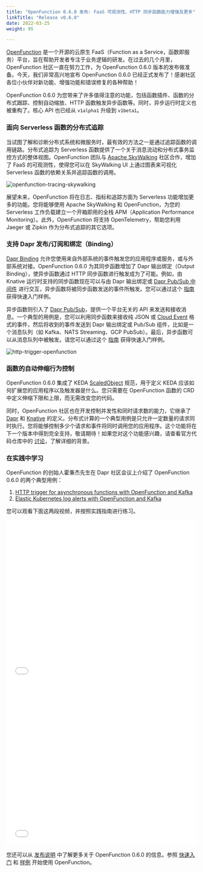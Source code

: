 ```yaml
---
title: "OpenFunction 0.6.0 发布: FaaS 可观测性、HTTP 同步函数能力增强及更多"
linkTitle: "Release v0.6.0"
date: 2022-03-25
weight: 95

---
```


[OpenFunction](https://github.com/OpenFunction/OpenFunction) 是一个开源的云原生 FaaS（Function as a Service，函数即服务）平台，旨在帮助开发者专注于业务逻辑的研发。在过去的几个月里，OpenFunction 社区一直在努力工作，为 OpenFunction 0.6.0 版本的发布做准备。今天，我们非常高兴地宣布 OpenFunction 0.6.0 已经正式发布了！感谢社区各位小伙伴对新功能、增强功能和错误修复的各种帮助！

OpenFunction 0.6.0 为您带来了许多值得注意的功能，包括函数插件、函数的分布式跟踪、控制自动缩放、HTTP 函数触发异步函数等。同时，异步运行时定义也被重构了。核心 API 也已经从 `v1alpha1` 升级到 `v1beta1`。

### 面向 Serverless 函数的分布式追踪

当试图了解和诊断分布式系统和微服务时，最有效的方法之一是通过追踪函数的调用链路。分布式追踪为 Serverless 函数提供了一个关于消息流动和分布式事务监控方式的整体视图。OpenFunction 团队与 [Apache SkyWalking](https://skywalking.apache.org/) 社区合作，增加了 FaaS 的可观测性，使得您可以在 SkyWalking UI 上通过图表来可视化 Serverless 函数的依赖关系并追踪函数的调用。

![openfunction-tracing-skywalking](/images/docs/en/blogs/openfunction-tracing-skywalking.jpg)

展望未来，OpenFunction 将在日志、指标和追踪方面为 Serverless 功能增加更多的功能。您将能够使用 Apache SkyWalking 和 OpenFunction，为您的 Serverless 工作负载建立一个开箱即用的全栈 APM（Application Performance Monitoring）。此外，OpenFunction 将支持 OpenTelemetry，帮助您利用 Jaeger 或 Zipkin 作为分布式追踪的其它选项。

### 支持 Dapr 发布/订阅和绑定（Binding）

[Dapr Binding](https://docs.dapr.io/reference/components-reference/supported-bindings/) 允许您使用来自外部系统的事件触发您的应用程序或服务，或与外部系统对接。OpenFunction 0.6.0 为其同步函数增加了 Dapr 输出绑定（Output Binding），使异步函数通过 HTTP 同步函数进行触发成为了可能。例如，由 Knative 运行时支持的同步函数现在可以与由 Dapr 输出绑定或 [Dapr Pub/Sub 中间件](https://docs.dapr.io/reference/components-reference/supported-pubsub/) 进行交互，异步函数将被同步函数发送的事件所触发。您可以通过这个 [指南](https://github.com/OpenFunction/samples/tree/main/functions/knative/with-output-binding) 获得快速入门样例。

异步函数则引入了 [Dapr Pub/Sub](https://docs.dapr.io/developing-applications/building-blocks/pubsub/pubsub-overview/)，提供一个平台无关的 API 来发送和接收消息。一个典型的用例是，您可以利用同步函数来接收纯 JSON 或 [Cloud Event](https://cloudevents.io/) 格式的事件，然后将收到的事件发送到 Dapr 输出绑定或 Pub/Sub 组件，比如是一个消息队列（如 Kafka、NATS Streaming、GCP PubSub）。最后，异步函数可以从消息队列中被触发。请您可以通过这个 [指南](https://github.com/OpenFunction/samples/tree/main/functions/async/pubsub)  获得快速入门样例。

![http-trigger-openfunction](/images/docs/en/blogs/http-trigger-openfunction.jpg)

### 函数的自动伸缩行为控制

OpenFunction 0.6.0 集成了 KEDA [ScaledObject](https://keda.sh/docs/2.5/concepts/scaling-deployments/#scaledobject-spec) 规范，用于定义 KEDA 应该如何扩展您的应用程序以及触发器是什么。您只需要在 OpenFunction 函数的 CRD 中定义伸缩下限和上限，而无需改变您的代码。

同时，OpenFunction 社区也在开发控制并发性和同时请求数的能力，它继承了 [Dapr](https://docs.dapr.io/operations/configuration/control-concurrency/) 和 [Knative](https://knative.dev/docs/serving/autoscaling/concurrency/) 的定义。分布式计算的一个典型用例是只允许一定数量的请求同时执行。您将能够控制多少个请求和事件将同时调用您的应用程序。这个功能将在下一个版本中得到完全支持，敬请期待！如果您对这个功能感兴趣，请查看官方代码仓库中的 [讨论](https://github.com/OpenFunction/OpenFunction/issues/165)，了解详细的背景。

### 在实践中学习

OpenFunction 的创始人霍秉杰先生在 Dapr 社区会议上介绍了 OpenFunction 0.6.0 的两个典型用例：

1. [HTTP trigger for asynchronous functions with OpenFunction and Kafka](https://github.com/OpenFunction/samples/tree/main/functions/knative/with-output-binding)
2. [Elastic Kubernetes log alerts with OpenFunction and Kafka](https://github.com/OpenFunction/samples/tree/main/functions/knative/logs-handler-function)

您可以观看下面这两段视频，并按照实践指南进行练习。

<iframe src="//player.bilibili.com/player.html?aid=510142597&bvid=BV1zu411v7rp&cid=562833539&page=1" scrolling="no" border="0" frameborder="no" framespacing="0" allowfullscreen="true" style="width: 640px; height: 430px; max-width: 100%"> </iframe>

<iframe src="//player.bilibili.com/player.html?aid=767412996&bvid=BV1mr4y1i71W&cid=554331549&page=1" scrolling="no" border="0" frameborder="no" framespacing="0" allowfullscreen="true" style="width: 640px; height: 430px; max-width: 100%"></iframe>

您还可以从 [发布说明](https://github.com/OpenFunction/OpenFunction/releases/tag/v0.6.0) 中了解更多关于 OpenFunction 0.6.0 的信息。参照 [快速入门](https://github.com/OpenFunction/OpenFunction#-quickstart) 和 [样例](https://github.com/OpenFunction/samples) 开始使用 OpenFunction。
